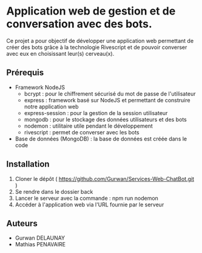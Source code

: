 # Application web de gestion et de conversation avec des bots.

Ce projet a pour objectif de développer une application web permettant de créer des bots grâce à la technologie Rivescript et de pouvoir converser avec eux en choisissant leur(s) cerveau(x).

## Prérequis

- Framework NodeJS
  - bcrypt : pour le chiffrement sécurisé du mot de passe de l'utilisateur
  - express : framework basé sur NodeJS et permettant de construire notre application web
  - express-session : pour la gestion de la session utilisateur
  - mongodb : pour le stockage des données utilisateurs et des bots
  - nodemon : utilitaire utile pendant le développement
  - rivescript : permet de converser avec les bots
- Base de données (MongoDB) : la base de données est créée dans le code

## Installation

1. Cloner le dépôt ( https://github.com/Gurwan/Services-Web-ChatBot.git )
2. Se rendre dans le dossier back
3. Lancer le serveur avec la commande : npm run nodemon
4. Accéder à l'application web via l'URL fournie par le serveur

## Auteurs

- Gurwan DELAUNAY
- Mathias PENAVAIRE


